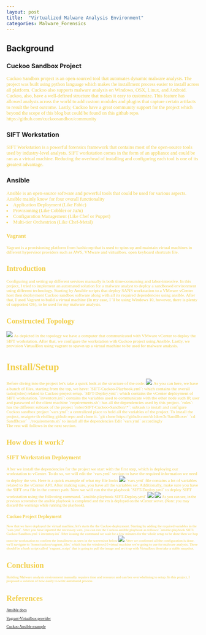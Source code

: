 ```yaml
---
layout: post
title:  "Virtualized Malware Analysis Environment"
categories: Malware_Forensics
---
```


## **Background** <br/>  

### Cuckoo Sandbox Project

<span style="color: #f2cf4a; font-family: Babas; font-size: 0.9em;">
Cuckoo Sandbox project is an open-sourced tool that automates dynamic malware analysis. The project was built using python language which makes the installment process easier to install across all platform. Cuckoo also supports malware analysis on Windows, OSX, Linux, and Android. Cuckoo, also, have a well-defined structure that makes it easy to customize. This feature has allowed analysts across the world to add custom modules and plugins that capture certain artifacts to result the best outcome. Lastly, Cuckoo have a great community support for the project which beyond the scope of this blog but could be found on this github repo. https://github.com/cuckoosandbox/community
</span>

### SIFT Workstation

<span style="color: #f2cf4a; font-family: Babas; font-size: 0.9em;">
SIFT Workstation is a powerful forensics framework that contains most of the open-source tools used by industry-level analysts. SIFT workstation comes in the form of an appliance and could be ran as a virtual machine. Reducing the overhead of installing and configuring each tool is one of its greatest advantage.
</span>

### Ansible
<span style="color: #f2cf4a; font-family: Babas; font-size: 0.9em;">
Ansible is an open-source software and powerful tools that could be used for various aspects. Ansible mainly know for four overall functionality
 <li> Application Deployment (Like Fabic)  </li> 
 <li> Provisioning (Like Cobbler or JuJu) </li> 
 <li> Configuration Management (Like Chef or Puppet) </li> 
 <li> Multi-tier Orchestrion (Like Chef-Metal) </li>  

### Vagrant

<span style="color: #f2cf4a; font-family: Babas; font-size: 0.9em;">
Vagrant is a provisioning platform from hashicorp that is used to spins up and maintain virtual machines in different hypervisor providers such as AWS, VMware and virtualbox.
open keyboard shortcuts file.
</span>

## **Introduction**

<span style="color: #f2cf4a; font-family: Babas; font-size: 0.9em;">
Configuring and setting up different services manually is both time-consuming and labor-intensive. In this project,  I tried to implement an automated solution for a malware analyst to deploy a sandboxed environment using different technology. Starting by Ansible scripts that deploy SANS workstation to a VMware vCenter host then deployment Cuckoo sandbox software along with all its required dependencies using ansible. After that, I used Vagrant to build a virtual machine (In my case, I 'll be using Windows 10, however, there is plenty of supported OS), to be used for my malware analysis.    </span>

##    **Constructed Topology**

<img src="https://raw.githubusercontent.com/sh1dow3r/layer0/gh-pages/_posts/img/Sandbox/Virtualized_Malware_Analysis_Environment.png"/>

<span style="color: #f2cf4a; font-family: Babas; font-size: 0.9em;">
As depicted in the topology we have a computer that communicated with VMware vCenter to deploy the SIFT workstation. After that, we configure the workstation with Cuckoo project using Ansible. Lastly, we provision VirtualBox using vagrant to spawn up a virtual machine to be used for malware analysis.
</span>

#  **Install/Setup**

<span style="color: #f2cf4a; font-family: Babas; font-size: 0.9em;">  
Before diving into the project let's take a quick look at the structure of the code:   </span>
<img src="https://raw.githubusercontent.com/sh1dow3r/layer0/gh-pages/_posts/img/Sandbox/Sandboxer_Dir_Structure.png"/>

<span style="color: #f2cf4a; font-family: Babas; font-size: 0.9em;">
As you can here, we have a bunch of files, starting from the top, we have:  
`SIFT-Cuckoo-Playbook.yml`: which contains the overall tasks(roles) related to Cuckoo project setup.  
`SIFT-Deploy.yml`: which contains the vCenter deployment of SIFT workstation.  
`inventory.ini`: contains the variables used to communicate with the other node such IP, user and password of the client machine  
`requirements.sh`: has all the dependencies used by this project.  
`roles`: has the different subtask of the project  
`roles\SIFT-Cuckoo-Sandbox\*`: subtask to install and configure Cuckoo sandbox project  
`vars.yml`: a centralized place to hold all the variables of the project.  
To install the project, nvaigete th efolling github repo and clone it.  
`git clone https://github.com/sh1dow3r/SandBoxer`  
`cd SandBoxer`  
`./requirements.sh` to install all the dependencies  
Edit `vars.yml` accordingly  <br/>  
The rest will follows in the next section.
</span>

##  **How does it work?**
### SIFT Workstation Deployment

<span style="color: #f2cf4a; font-family: Babas; font-size: 0.9em;">  
After we install the dependencies for the project we start with the first step, which is deploying our workstation to vCenter. To do so, we will edit the `vars.yml` section to  have the required information we need to deploy the vm.  
Here is a quick example of what my file looks
<img src="https://raw.githubusercontent.com/sh1dow3r/layer0/gh-pages/_posts/img/Sandbox/vars_content.png"/>
`vars.yml` file contains a lot of variables related to the vCenter API. After making sure, you have all the variables set.  Additionally, make sure you have the SIFT ova file in the correct path. Now we will run the the playbook `SIFT-Deploy.yml` to deploy SIFT workstation using the follwoing command.
`ansible-playbook SIFT-Deploy.yml`  
<img src="https://raw.githubusercontent.com/sh1dow3r/layer0/gh-pages/_posts/img/Sandbox/SIFT_Deploment_vCenter.png"/>

<img src="https://raw.githubusercontent.com/sh1dow3r/layer0/gh-pages/_posts/img/Sandbox/Ansible_output_after_vcenter_deployment.png"/>
<span style="color: #f2cf4a; font-family: Babas; font-size: 0.9em;">  
As you can see, in the previous screenshot the ansible playbook is completed and the vm is deployed on the vCenter server. (Note: you may discard the warnings while running the playbook).

### Cuckoo Project Deployment

<span style="color: #f2cf4a; font-family: Babas; font-size: 0.9em;">  
Now that we have deployed the virtual machine, let's starts the the Cuckoo deployment. Starting by adding the required variables in the `vars.yml`. After you have inputted the necessary vars, you can run the Cuckoo ansible playbook as follows:  
`ansible-playbook SIFT-Cuckoo-Sandbox.yml -i inventory.ini`
After issuing the command we wait for a few minutes for the whole setup to be done then we hop onto the workstation to confirm the installment as seen in the screenshot below
</span>
<img src="https://raw.githubusercontent.com/sh1dow3r/layer0/gh-pages/_posts/img/Sandbox/cuckoo_after_installing.png"/> 

<span style="color: #f2cf4a; font-family: Babas; font-size: 0.9em;">
After we confirmed all the configuration is done, we'll navigate to `home/cuckoo/vagrant_files` which has the windows10 virtual machine we're going to use for malware analysis. There should be a bash script called `vagrant_script` that is going to pull the image and set it up with Virtualbox then take a stable snapshot.
</span>

# Conclusion

<span style="color: #f2cf4a; font-family: Babas; font-size: 0.9em;">
Building Malware analysis environment manually requires time and resource and can bee overwhelming to setup. In this project, I proposed a solution of how easily to write automated process
</span >

# References


[Ansible docs](https://docs.ansible.com/ansible/latest/modules/lineinfile_module.html)

[Vagrant-Virtualbox provider](https://www.vagrantup.com/docs/virtualbox/)

[Cuckoo Ansible example](https://github.com/fyhertz/ansible-role-cuckoo)

